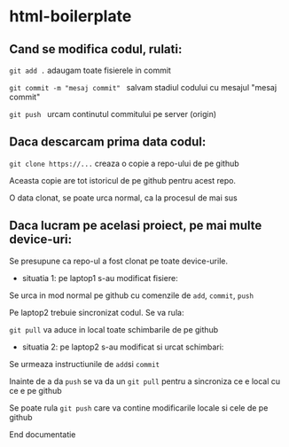 # html-boilerplate

## Cand se modifica codul, rulati:

`git add .` adaugam toate fisierele in commit

`git commit -m "mesaj commit" ` salvam stadiul codului cu mesajul "mesaj commit"

`git push ` urcam continutul commitului pe server (origin)

## Daca descarcam prima data codul:

`git clone https://...` creaza o copie a repo-ului de pe github

Aceasta copie are tot istoricul de pe github pentru acest repo.

O data clonat, se poate urca normal, ca la procesul de mai sus

## Daca lucram pe acelasi proiect, pe mai multe device-uri:

Se presupune ca repo-ul a fost clonat pe toate device-urile.

- situatia 1: pe laptop1 s-au modificat fisiere:

Se urca in mod normal pe github cu comenzile de `add`, `commit`, `push`

Pe laptop2 trebuie sincronizat codul. Se va rula:

`git pull` va aduce in local toate schimbarile de pe github

- situatia 2: pe laptop2 s-au modificat si urcat schimbari:

Se urmeaza instructiunile de `add`si `commit`

Inainte de a da `push` se va da un `git pull` pentru a sincroniza ce e local cu ce e pe github

Se poate rula `git push` care va contine modificarile locale si cele de pe github

End documentatie
